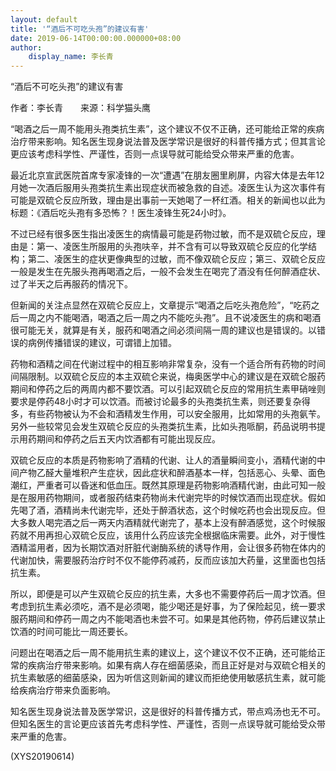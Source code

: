 ```yaml
---
layout: default
title: '“酒后不可吃头孢”的建议有害'
date: 2019-06-14T00:00:00.000000+08:00
author:
    display_name: 李长青
---
```


“酒后不可吃头孢”的建议有害

作者：李长青　　来源：科学猫头鹰

“喝酒之后一周不能用头孢类抗生素”，这个建议不仅不正确，还可能给正常的疾病治疗带来影响。知名医生现身说法普及医学常识是很好的科普传播方式；但其言论更应该考虑科学性、严谨性，否则一点误导就可能给受众带来严重的危害。

最近北京宣武医院首席专家凌锋的一次“遭遇”在朋友圈里刷屏，内容大体是去年12月她一次酒后服用头孢类抗生素出现症状而被急救的自述。凌医生认为这次事件有可能是双硫仑反应所致，理由是出事前一天她喝了一杯红酒。相关的新闻也以此为标题：《酒后吃头孢有多恐怖？！医生凌锋生死24小时》。

不过已经有很多医生指出凌医生的病情最可能是药物过敏，而不是双硫仑反应，理由是：第一、凌医生所服用的头孢呋辛，并不含有可以导致双硫仑反应的化学结构；第二、凌医生的症状更像典型的过敏，而不像双硫仑反应；第三、双硫仑反应一般是发生在先服头孢再喝酒之后，一般不会发生在喝完了酒没有任何醉酒症状、过了半天之后再服药的情况下。

但新闻的关注点显然在双硫仑反应上，文章提示“喝酒之后吃头孢危险”，“吃药之后一周之内不能喝酒，喝酒之后一周之内不能吃头孢”。且不说凌医生的病和喝酒很可能无关，就算是有关，服药和喝酒之间必须间隔一周的建议也是错误的。以错误的病例传播错误的建议，可谓错上加错。

药物和酒精之间在代谢过程中的相互影响非常复杂，没有一个适合所有药物的时间间隔限制。以双硫仑反应的本主双硫仑来说，梅奥医学中心的建议是在双硫仑服药期间和停药之后的两周内都不要饮酒。可以引起双硫仑反应的常用抗生素甲硝唑则要求是停药48小时才可以饮酒。而被讨论最多的头孢类抗生素，则还要复杂得多，有些药物被认为不会和酒精发生作用，可以安全服用，比如常用的头孢氨苄。另外一些较常见会发生双硫仑反应的头孢类抗生素，比如头孢哌酮，药品说明书提示用药期间和停药之后五天内饮酒都有可能出现反应。

双硫仑反应的本质是药物影响了酒精的代谢、让人的酒量瞬间变小，酒精代谢的中间产物乙醛大量堆积产生症状，因此症状和醉酒基本一样，包括恶心、头晕、面色潮红，严重者可以昏迷和低血压。既然其原理是药物影响酒精代谢，由此可知一般是在服用药物期间，或者服药结束药物尚未代谢完毕的时候饮酒而出现症状。假如先喝了酒，酒精尚未代谢完毕，还处于醉酒状态，这个时候吃药也会出现反应。但大多数人喝完酒之后一两天内酒精就代谢完了，基本上没有醉酒感觉，这个时候服药就不用再担心双硫仑反应，该用什么药应该完全根据临床需要。此外，对于慢性酒精滥用者，因为长期饮酒对肝脏代谢酶系统的诱导作用，会让很多药物在体内的代谢加快，需要服药治疗时不仅不能停药减药，反而应该加大药量，这里面也包括抗生素。

所以，即便是可以产生双硫仑反应的抗生素，大多也不需要停药后一周才饮酒。但考虑到抗生素必须吃，酒不是必须喝，能少喝还是好事，为了保险起见，统一要求服药期间和停药一周之内不能喝酒也未尝不可。如果是其他药物，停药后建议禁止饮酒的时间可能比一周还要长。

问题出在喝酒之后一周不能用抗生素的建议上，这个建议不仅不正确，还可能给正常的疾病治疗带来影响。如果有病人存在细菌感染，而且正好是对与双硫仑相关的抗生素敏感的细菌感染，因为听信这则新闻的建议而拒绝使用敏感抗生素，就可能给疾病治疗带来负面影响。

知名医生现身说法普及医学常识，这是很好的科普传播方式，带点鸡汤也无不可。但知名医生的言论更应该首先考虑科学性、严谨性，否则一点误导就可能给受众带来严重的危害。

(XYS20190614)

